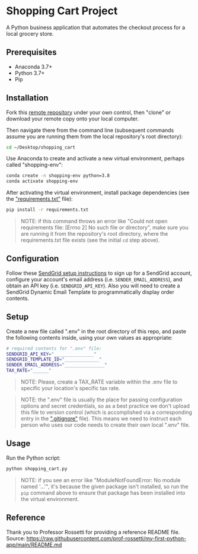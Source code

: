 # Shopping Cart Project

A Python business application that automates the checkout process for a local grocery store.

## Prerequisites

  + Anaconda 3.7+
  + Python 3.7+
  + Pip

## Installation

Fork this [remote repository](https://github.com/larrydor/shopping_cart) under your own control, then "clone" or download your remote copy onto your local computer.

Then navigate there from the command line (subsequent commands assume you are running them from the local repository's root directory):

```sh
cd ~/Desktop/shopping_cart
```
Use Anaconda to create and activate a new virtual environment, perhaps called "shopping-env":

```sh
conda create -n shopping-env python=3.8
conda activate shopping-env
```

After activating the virtual environment, install package dependencies (see the ["requirements.txt"](/requirements.txt) file):

```sh
pip install -r requirements.txt
```

> NOTE: if this command throws an error like "Could not open requirements file: [Errno 2] No such file or directory", make sure you are running it from the repository's root directory, where the requirements.txt file exists (see the initial `cd` step above).

## Configuration

Follow these [SendGrid setup instructions](https://github.com/prof-rossetti/intro-to-python/blob/master/notes/python/packages/sendgrid.md#setup) to sign up for a SendGrid account, configure your account's email address (i.e. `SENDER_EMAIL_ADDRESS`), and obtain an API key (i.e. `SENDGRID_API_KEY`). Also you will need to create a SendGrid Dynamic Email Template to programmatically display order contents. 

## Setup

Create a new file called ".env" in the root directory of this repo, and paste the following contents inside, using your own values as appropriate:

```sh
# required contents for ".env" file:
SENDGRID_API_KEY="_______________"
SENDGRID_TEMPLATE_ID="_____________"
SENDER_EMAIL_ADDRESS="_______________"
TAX_RATE="______"
```

> NOTE: Please, create a TAX_RATE variable within the .env file to specific your location's specific tax rate.

> NOTE: the ".env" file is usually the place for passing configuration options and secret credentials, so as a best practice we don't upload this file to version control (which is accomplished via a corresponding entry in the [".gitignore"](/.gitignore) file). This means we need to instruct each person who uses our code needs to create their own local ".env" file.

## Usage

Run the Python script:

```py
python shopping_cart.py
```

> NOTE: if you see an error like "ModuleNotFoundError: No module named '...'", it's because the given package isn't installed, so run the `pip` command above to ensure that package has been installed into the virtual environment.

## Reference
Thank you to Professor Rossetti for providing a reference README file.
Source: https://raw.githubusercontent.com/prof-rossetti/my-first-python-app/main/README.md
